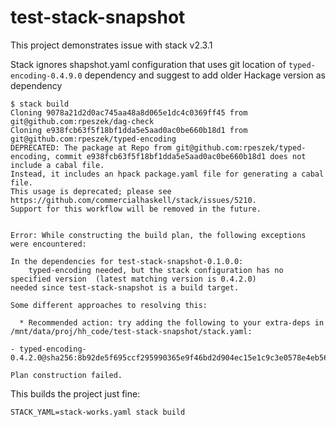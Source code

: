 # test-stack-snapshot

This project demonstrates issue with stack v2.3.1


Stack ignores shapshot.yaml configuration that uses git location of `typed-encoding-0.4.9.0` dependency
and suggest to add older Hackage version as dependency

```
$ stack build
Cloning 9078a21d2d0ac745aa48a8d065e1dc4c0369ff45 from git@github.com:rpeszek/dag-check
Cloning e938fcb63f5f18bf1dda5e5aad0ac0be660b18d1 from git@github.com:rpeszek/typed-encoding
DEPRECATED: The package at Repo from git@github.com:rpeszek/typed-encoding, commit e938fcb63f5f18bf1dda5e5aad0ac0be660b18d1 does not include a cabal file.
Instead, it includes an hpack package.yaml file for generating a cabal file.
This usage is deprecated; please see https://github.com/commercialhaskell/stack/issues/5210.
Support for this workflow will be removed in the future.


Error: While constructing the build plan, the following exceptions were encountered:

In the dependencies for test-stack-snapshot-0.1.0.0:
    typed-encoding needed, but the stack configuration has no specified version  (latest matching version is 0.4.2.0)
needed since test-stack-snapshot is a build target.

Some different approaches to resolving this:

  * Recommended action: try adding the following to your extra-deps in /mnt/data/proj/hh_code/test-stack-snapshot/stack.yaml:

- typed-encoding-0.4.2.0@sha256:8b92de5f695ccf295990365e9f46bd2d904ec15e1c9c3e0578e4eb56b1ee27ff,5217

Plan construction failed.
```


This builds the project just fine:
```
STACK_YAML=stack-works.yaml stack build
```

